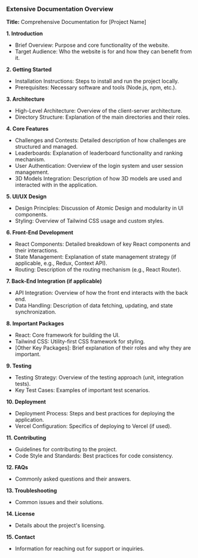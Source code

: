 ### **Extensive Documentation Overview**

**Title:** Comprehensive Documentation for [Project Name]

**1. Introduction**

- Brief Overview: Purpose and core functionality of the website.
- Target Audience: Who the website is for and how they can benefit from it.

**2. Getting Started**

- Installation Instructions: Steps to install and run the project locally.
- Prerequisites: Necessary software and tools (Node.js, npm, etc.).

**3. Architecture**

- High-Level Architecture: Overview of the client-server architecture.
- Directory Structure: Explanation of the main directories and their roles.

**4. Core Features**

- Challenges and Contests: Detailed description of how challenges are structured and managed.
- Leaderboards: Explanation of leaderboard functionality and ranking mechanism.
- User Authentication: Overview of the login system and user session management.
- 3D Models Integration: Description of how 3D models are used and interacted with in the application.

**5. UI/UX Design**

- Design Principles: Discussion of Atomic Design and modularity in UI components.
- Styling: Overview of Tailwind CSS usage and custom styles.

**6. Front-End Development**

- React Components: Detailed breakdown of key React components and their interactions.
- State Management: Explanation of state management strategy (if applicable, e.g., Redux, Context API).
- Routing: Description of the routing mechanism (e.g., React Router).

**7. Back-End Integration (if applicable)**

- API Integration: Overview of how the front end interacts with the back end.
- Data Handling: Description of data fetching, updating, and state synchronization.

**8. Important Packages**

- React: Core framework for building the UI.
- Tailwind CSS: Utility-first CSS framework for styling.
- [Other Key Packages]: Brief explanation of their roles and why they are important.

**9. Testing**

- Testing Strategy: Overview of the testing approach (unit, integration tests).
- Key Test Cases: Examples of important test scenarios.

**10. Deployment**

- Deployment Process: Steps and best practices for deploying the application.
- Vercel Configuration: Specifics of deploying to Vercel (if used).

**11. Contributing**

- Guidelines for contributing to the project.
- Code Style and Standards: Best practices for code consistency.

**12. FAQs**

- Commonly asked questions and their answers.

**13. Troubleshooting**

- Common issues and their solutions.

**14. License**

- Details about the project's licensing.

**15. Contact**

- Information for reaching out for support or inquiries.



